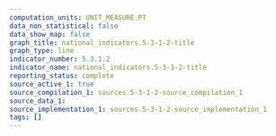 ```yaml
---
computation_units: UNIT_MEASURE.PT
data_non_statistical: false
data_show_map: false
graph_title: national_indicators.5-3-1-2-title
graph_type: line
indicator_number: 5.3.1.2
indicator_name: national_indicators.5-3-1-2-title
reporting_status: complete
source_active_1: true
source_compilation_1: sources.5-3-1-2-source_compilation_1
source_data_1:
source_implementation_1: sources.5-3-1-2-source_implementation_1
tags: []
---
```

